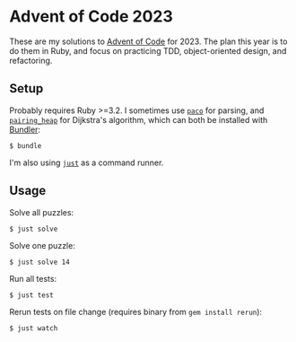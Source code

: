 # Advent of Code 2023

These are my solutions to [Advent of Code](https://adventofcode.com/) for 2023. The plan this year is to do them in Ruby, and focus on practicing TDD, object-oriented design, and refactoring.

## Setup

Probably requires Ruby >=3.2. I sometimes use [`paco`](https://github.com/ruby-next/paco) for parsing, and [`pairing_heap`](https://github.com/mhib/pairing_heap) for Dijkstra's algorithm, which can both be installed with [Bundler](https://bundler.io/):

    $ bundle

I'm also using [`just`](https://github.com/casey/just#packages) as a command runner.

## Usage

Solve all puzzles:

    $ just solve

Solve one puzzle:

    $ just solve 14

Run all tests:

    $ just test

Rerun tests on file change (requires binary from `gem install rerun`):

    $ just watch

